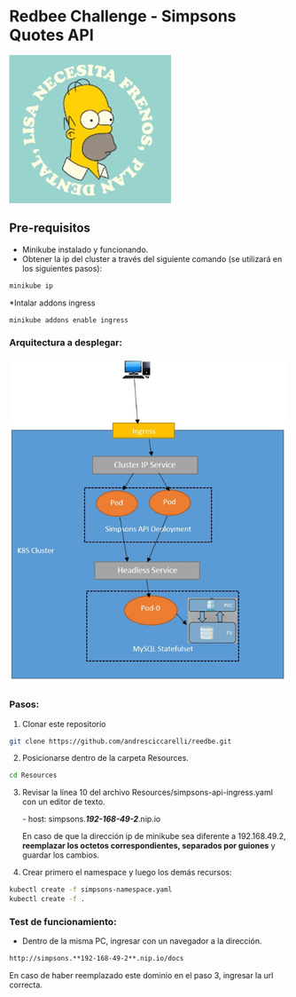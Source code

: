 # Redbee Challenge - Simpsons Quotes API
![Homero](images/homero.jpg) 

## Pre-requisitos
* Minikube instalado y funcionando.
* Obtener la ip del cluster a través del siguiente comando (se utilizará en los siguientes pasos):
```bash
minikube ip
```
*Intalar addons ingress
```bash
minikube addons enable ingress
```

### Arquitectura a desplegar:
![Arquitecture](images/architecture.jpg) 

### Pasos:
1) Clonar este repositorio
```bash
git clone https://github.com/andresciccarelli/reedbe.git
```
2) Posicionarse dentro de la carpeta Resources.
```bash
cd Resources
```
3) Revisar la línea 10 del archivo Resources/simpsons-api-ingress.yaml con un editor de texto.
   
    \- host: simpsons.***192-168-49-2***.nip.io
   
   En caso de que la dirección ip de minikube sea diferente a 192.168.49.2, **reemplazar los octetos correspondientes, separados por guiones** y guardar los cambios.
   
4) Crear primero el namespace y luego los demás recursos:
```bash
kubectl create -f simpsons-namespace.yaml
kubectl create -f .
```

### Test de funcionamiento:

* Dentro de la misma PC, ingresar con un navegador a la dirección.
```bash
http://simpsons.**192-168-49-2**.nip.io/docs
```
En caso de haber reemplazado este dominio en el paso 3, ingresar la url correcta.
